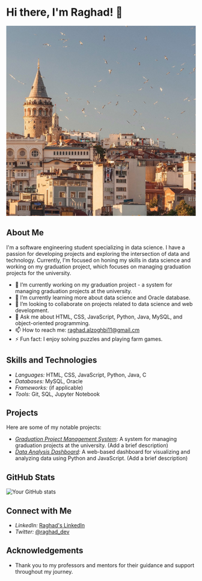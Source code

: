 # Hi there, I'm Raghad! 👋

![Profile Banner](https://raw.githubusercontent.com/RaghadAlzoghbi/RaghadAlzoghbi/57463a82e98ccd3244a85df3c1c5f8565efb09d2/caption.jpg)

## About Me
I'm a software engineering student specializing in data science. I have a passion for developing projects and exploring the intersection of data and technology. Currently, I'm focused on honing my skills in data science and working on my graduation project, which focuses on managing graduation projects for the university.

- 🔭 I’m currently working on my graduation project - a system for managing graduation projects at the university.
- 🌱 I’m currently learning more about data science and Oracle database.
- 👯 I’m looking to collaborate on projects related to data science and web development.
- 💬 Ask me about HTML, CSS, JavaScript, Python, Java, MySQL, and object-oriented programming.
- 📫 How to reach me: raghad.alzoghbi11@gmail.cm
- ⚡ Fun fact: I enjoy solving puzzles and playing farm games.

## Skills and Technologies
- *Languages:* HTML, CSS, JavaScript, Python, Java, C
- *Databases:* MySQL, Oracle
- *Frameworks:* (if applicable)
- *Tools:* Git, SQL, Jupyter Notebook

## Projects
Here are some of my notable projects:

- *[Graduation Project Management System](https://github.com/users/RaghadAlzoghbi/projects/2):* A system for managing graduation projects at the university. (Add a brief description)
- *[Data Analysis Dashboard](link-to-project):* A web-based dashboard for visualizing and analyzing data using Python and JavaScript. (Add a brief description)

## GitHub Stats
![Your GitHub stats](https://github-readme-stats.vercel.app/api?username=RaghadAlzoghbi&show_icons=true&theme=radical)

## Connect with Me
- *LinkedIn:* [Raghad's LinkedIn](https://www.linkedin.com/in/raghad-alzoghbi)
- *Twitter:* [@raghad_dev](https://x.com/raghad_alzoghbi)

## Acknowledgements
- Thank you to my professors and mentors for their guidance and support throughout my journey.
